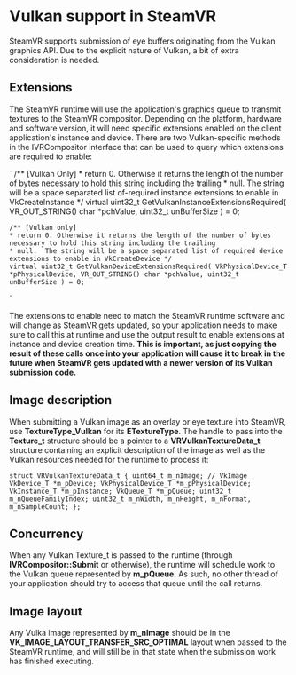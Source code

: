 # Vulkan support in SteamVR

SteamVR supports submission of eye buffers originating from the Vulkan graphics API. Due to the explicit nature of Vulkan, a bit of extra consideration is needed.

## Extensions

The SteamVR runtime will use the application's graphics queue to transmit textures to the SteamVR compositor. Depending on the platform, hardware and software version, it will need specific extensions enabled on the client application's instance and device. There are two Vulkan-specific methods in the IVRCompositor interface that can be used to query which extensions are required to enable:

`	/** [Vulkan Only]
	* return 0. Otherwise it returns the length of the number of bytes necessary to hold this string including the trailing
	* null.  The string will be a space separated list of-required instance extensions to enable in VkCreateInstance */
	virtual uint32_t GetVulkanInstanceExtensionsRequired( VR_OUT_STRING() char *pchValue, uint32_t unBufferSize ) = 0;

	/** [Vulkan only]
	* return 0. Otherwise it returns the length of the number of bytes necessary to hold this string including the trailing
	* null.  The string will be a space separated list of required device extensions to enable in VkCreateDevice */
	virtual uint32_t GetVulkanDeviceExtensionsRequired( VkPhysicalDevice_T *pPhysicalDevice, VR_OUT_STRING() char *pchValue, uint32_t unBufferSize ) = 0;
`

The extensions to enable need to match the SteamVR runtime software and will change as SteamVR gets updated, so your application needs to make sure to call this at runtime and use the output result to enable extensions at instance and device creation time. **This is important, as just copying the result of these calls once into your application will cause it to break in the future when SteamVR gets updated with a newer version of its Vulkan submission code.**

## Image description

When submitting a Vulkan image as an overlay or eye texture into SteamVR, use **TextureType_Vulkan** for its **ETextureType**. The handle to pass into the **Texture_t** structure should be a pointer to a **VRVulkanTextureData_t** structure containing an explicit description of the image as well as the Vulkan resources needed for the runtime to process it:

`struct VRVulkanTextureData_t
{
	uint64_t m_nImage; // VkImage
	VkDevice_T *m_pDevice;
	VkPhysicalDevice_T *m_pPhysicalDevice;
	VkInstance_T *m_pInstance;
	VkQueue_T *m_pQueue;
	uint32_t m_nQueueFamilyIndex;
	uint32_t m_nWidth, m_nHeight, m_nFormat, m_nSampleCount;
};`

## Concurrency

When any Vulkan Texture_t is passed to the runtime (through **IVRCompositor::Submit** or otherwise), the runtime will schedule work to the Vulkan queue represented by **m_pQueue**. As such, no other thread of your application should try to access that queue until the call returns.

## Image layout

Any Vulka image represented by **m_nImage** should be in the **VK_IMAGE_LAYOUT_TRANSFER_SRC_OPTIMAL** layout when passed to the SteamVR runtime, and will still be in that state when the submission work has finished executing.